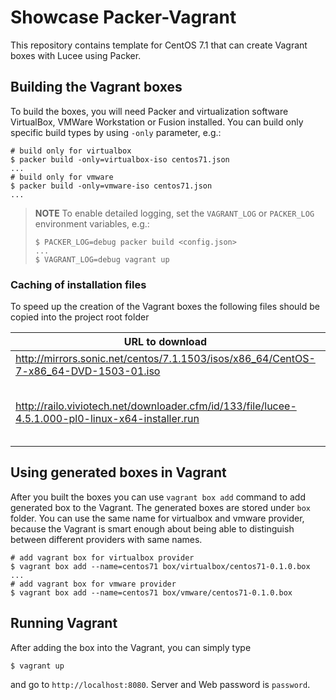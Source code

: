 # Showcase Packer-Vagrant

This repository contains template for CentOS 7.1 that can create Vagrant boxes
with Lucee using Packer.

## Building the Vagrant boxes

To build the boxes, you will need Packer and virtualization software VirtualBox,
VMWare Workstation or Fusion installed. You can build only specific build types
by using `-only` parameter, e.g.:

```shell
# build only for virtualbox
$ packer build -only=virtualbox-iso centos71.json
...
# build only for vmware
$ packer build -only=vmware-iso centos71.json
...
```

> **NOTE** To enable detailed logging, set the `VAGRANT_LOG` or `PACKER_LOG`
> environment variables, e.g.:
>
> ```shell
> $ PACKER_LOG=debug packer build <config.json>
> ...
> $ VAGRANT_LOG=debug vagrant up
> ```

### Caching of installation files

To speed up the creation of the Vagrant boxes the following files should be
copied into the project root folder

| URL to download                                                                                   | File name                                 |
| ------------------------------------------------------------------------------------------------- | ------------------------------------------- |
| http://mirrors.sonic.net/centos/7.1.1503/isos/x86_64/CentOS-7-x86_64-DVD-1503-01.iso              | centos7-local.iso                           |
| http://railo.viviotech.net/downloader.cfm/id/133/file/lucee-4.5.1.000-pl0-linux-x64-installer.run | lucee-4.5.1.000-pl0-linux-x64-installer.run |

## Using generated boxes in Vagrant

After you built the boxes you can use `vagrant box add` command to add generated
box to the Vagrant. The generated boxes are stored under `box` folder. You can
use the same name for virtualbox and vmware provider, because the Vagrant is
smart enough about being able to distinguish between different providers with
same names.

```shell
# add vagrant box for virtualbox provider
$ vagrant box add --name=centos71 box/virtualbox/centos71-0.1.0.box
...
# add vagrant box for vmware provider
$ vagrant box add --name=centos71 box/vmware/centos71-0.1.0.box
```

## Running Vagrant

After adding the box into the Vagrant, you can simply type

```shell
$ vagrant up
```

and go to `http://localhost:8080`. Server and Web password is `password`.
